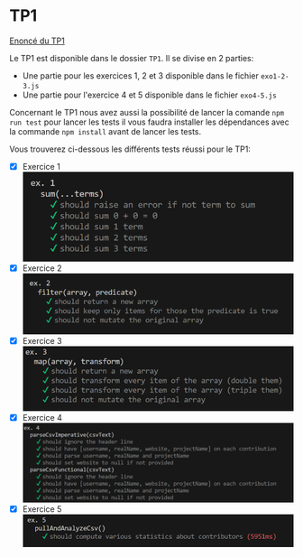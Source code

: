 # TP1

[Enoncé du TP1](https://thomas-veillard.fr/front-end-web-development/languages/javascript-practical-activity-n1/)

Le TP1 est disponible dans le dossier `TP1`.
Il se divise en 2 parties:

- Une partie pour les exercices 1, 2 et 3 disponible dans le fichier `exo1-2-3.js`
- Une partie pour l'exercice 4 et 5 disponible dans le fichier `exo4-5.js`

Concernant le TP1 nous avez aussi la possibilité de lancer la comande `npm run test` pour lancer les tests il vous faudra installer les dépendances avec la commande `npm install` avant de lancer les tests.

Vous trouverez ci-dessous les différents tests réussi pour le TP1:

- [x] Exercice 1
      ![Alt text](Lab1/img/image-1.png)
- [x] Exercice 2
      ![Alt text](Lab1/img/image-2.png)
- [x] Exercice 3
      ![Alt text](Lab1/img/image-3.png)
- [x] Exercice 4
      ![Alt text](Lab1/img/image-4.png)
- [x] Exercice 5
      ![Alt text](Lab1/img/image-5.png)
